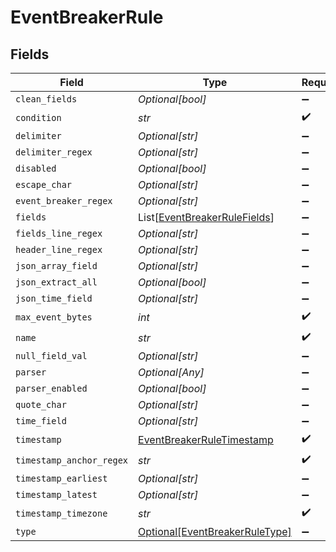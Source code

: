 # EventBreakerRule


## Fields

| Field                                                                         | Type                                                                          | Required                                                                      | Description                                                                   |
| ----------------------------------------------------------------------------- | ----------------------------------------------------------------------------- | ----------------------------------------------------------------------------- | ----------------------------------------------------------------------------- |
| `clean_fields`                                                                | *Optional[bool]*                                                              | :heavy_minus_sign:                                                            | N/A                                                                           |
| `condition`                                                                   | *str*                                                                         | :heavy_check_mark:                                                            | N/A                                                                           |
| `delimiter`                                                                   | *Optional[str]*                                                               | :heavy_minus_sign:                                                            | N/A                                                                           |
| `delimiter_regex`                                                             | *Optional[str]*                                                               | :heavy_minus_sign:                                                            | N/A                                                                           |
| `disabled`                                                                    | *Optional[bool]*                                                              | :heavy_minus_sign:                                                            | N/A                                                                           |
| `escape_char`                                                                 | *Optional[str]*                                                               | :heavy_minus_sign:                                                            | N/A                                                                           |
| `event_breaker_regex`                                                         | *Optional[str]*                                                               | :heavy_minus_sign:                                                            | N/A                                                                           |
| `fields`                                                                      | List[[EventBreakerRuleFields](../../models/shared/eventbreakerrulefields.md)] | :heavy_minus_sign:                                                            | N/A                                                                           |
| `fields_line_regex`                                                           | *Optional[str]*                                                               | :heavy_minus_sign:                                                            | N/A                                                                           |
| `header_line_regex`                                                           | *Optional[str]*                                                               | :heavy_minus_sign:                                                            | N/A                                                                           |
| `json_array_field`                                                            | *Optional[str]*                                                               | :heavy_minus_sign:                                                            | N/A                                                                           |
| `json_extract_all`                                                            | *Optional[bool]*                                                              | :heavy_minus_sign:                                                            | N/A                                                                           |
| `json_time_field`                                                             | *Optional[str]*                                                               | :heavy_minus_sign:                                                            | N/A                                                                           |
| `max_event_bytes`                                                             | *int*                                                                         | :heavy_check_mark:                                                            | N/A                                                                           |
| `name`                                                                        | *str*                                                                         | :heavy_check_mark:                                                            | N/A                                                                           |
| `null_field_val`                                                              | *Optional[str]*                                                               | :heavy_minus_sign:                                                            | N/A                                                                           |
| `parser`                                                                      | *Optional[Any]*                                                               | :heavy_minus_sign:                                                            | N/A                                                                           |
| `parser_enabled`                                                              | *Optional[bool]*                                                              | :heavy_minus_sign:                                                            | N/A                                                                           |
| `quote_char`                                                                  | *Optional[str]*                                                               | :heavy_minus_sign:                                                            | N/A                                                                           |
| `time_field`                                                                  | *Optional[str]*                                                               | :heavy_minus_sign:                                                            | N/A                                                                           |
| `timestamp`                                                                   | [EventBreakerRuleTimestamp](../../models/shared/eventbreakerruletimestamp.md) | :heavy_check_mark:                                                            | N/A                                                                           |
| `timestamp_anchor_regex`                                                      | *str*                                                                         | :heavy_check_mark:                                                            | N/A                                                                           |
| `timestamp_earliest`                                                          | *Optional[str]*                                                               | :heavy_minus_sign:                                                            | N/A                                                                           |
| `timestamp_latest`                                                            | *Optional[str]*                                                               | :heavy_minus_sign:                                                            | N/A                                                                           |
| `timestamp_timezone`                                                          | *str*                                                                         | :heavy_check_mark:                                                            | N/A                                                                           |
| `type`                                                                        | [Optional[EventBreakerRuleType]](../../models/shared/eventbreakerruletype.md) | :heavy_minus_sign:                                                            | N/A                                                                           |